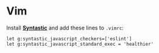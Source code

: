 # Vim

Install **[Syntastic][vim-1]** and add these lines to `.vimrc`:

```vim
let g:syntastic_javascript_checkers=['eslint']
let g:syntastic_javascript_standard_exec = 'healthier'
```

[vim-1]: https://github.com/scrooloose/syntastic
